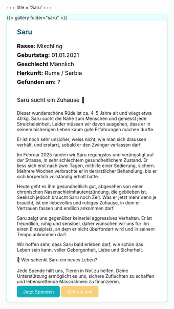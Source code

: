 +++
title = 'Saru'
+++

<div class="centered-content single-flex" style="background-color:rgb(233, 254, 255); border: 1px solid rgb(180, 255, 255);">
{{< gallery folder="saru" >}}
  <div class="news-text" style="flex: 2 1 400px; background-color: #ffffff; padding: 1.5rem 2rem; border-radius: 12px; box-shadow: 0 2px 10px rgba(0,0,0,0.1);">
    <h2 style="color:rgb(6, 85, 95); margin-top: 0;">Saru</h2>
    <p style="font-size: 1.1rem; line-height: 1.6; color: rgb(0, 0, 0);">
      <strong>Rasse:</strong> Mischling
      <br>
      <strong>Geburtstag:</strong> 01.01.2021
      <br>
      <strong>Geschlecht</strong> Männlich
      <br>
      <strong>Herkunft:</strong> Ruma / Serbia
      <br>
      <strong>Gefunden am:</strong> ?
      <br><br>
      Saru sucht ein Zuhause 🐾

Dieser wunderschöne Rüde ist ca. 4–5 Jahre alt und wiegt etwa 40 kg.
Saru sucht die Nähe zum Menschen und geniesst jede Streicheleinheit. Leider müssen wir davon ausgehen, dass er in seinem bisherigen Leben kaum gute Erfahrungen machen durfte.

Er ist noch sehr unsicher, weiss nicht, wie man sich draussen verhält, und erstarrt, sobald er den Zwinger verlassen darf.

Im Februar 2025 fanden wir Saru regungslos und verängstigt auf der Strasse, in sehr schlechtem gesundheitlichem Zustand.
Er liess sich erst nach zwei Tagen, mithilfe einer Sedierung, sichern.
Mehrere Wochen verbrachte er in tierärztlicher Behandlung, bis er sich körperlich vollständig erholt hatte.

Heute geht es ihm gesundheitlich gut, abgesehen von einer chronischen Nasenschleimhautentzündung, die geblieben ist.
Seelisch jedoch braucht Saru noch Zeit. Was er jetzt mehr denn je braucht, ist ein liebevolles und ruhiges Zuhause, in dem er Vertrauen fassen und endlich ankommen darf.

Saru zeigt uns gegenüber keinerlei aggressives Verhalten. Er ist freundlich, ruhig und sensibel, daher wünschen wir uns für ihn einen Einzelplatz, an dem er nicht überfordert wird und in seinem Tempo ankommen darf.

Wir hoffen sehr, dass Saru bald erleben darf, wie schön das Leben sein kann, voller Geborgenheit, Liebe und Sicherheit.

💛 Wer schenkt Saru ein neues Leben?
<br><br>
Jede Spende hilft uns, Tieren in Not zu helfen. Deine Unterstützung ermöglicht es uns, sichere Zufluchten zu schaffen und lebensrettende Massnahmen zu finanzieren.

</p>
<a class="cta-btn" href="/spenden/" style="background-color:rgb(16, 174, 185); color: white; padding: 0.6rem 1.2rem; border-radius: 6px; text-decoration: none;">Jetzt Spenden</a>
<a class="cta-btn" href="/kontakt/" style="background-color:rgb(247, 208, 124); color: white; padding: 0.6rem 1.2rem; border-radius: 6px; text-decoration: none;">Schreib uns</a>
  </div>
</div>
